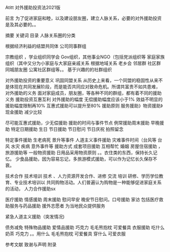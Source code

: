 Atitt 对外援助投资法2021版


前言
为了促进家庭和睦，以及建设朋友圈，建立人脉关系，必要的对外援助投资是及其必要的。。

摘要
关键词
目录
人脉关系圈的分类

根据经济利益的结盟共同体 公司同事群组

宗教组织 ，学业组织同学会
Gov组织，其他事业NGO（包括党派组织等
家庭家族组织（其中又分为小家庭与大家庭亲戚关系
根据地域关系 老乡会 邻居群 社区群 同城朋友圈 公寓社区群组等。。
基于兴趣的的社群组织

对外援助投资的重要意义
巩固同盟关系
从历史上来看，一个同盟的稳固性从来不是体现在共同发展阶段，而是能否共同应对致命危机。所谓共富贵不如共患难，
对外援助的义务
面对家庭成员，朋友圈，等各种不同的群组，都有着不同的援助义务
援助投资互惠互利
对外援助的幅度
无偿援助幅度应该小于1%
效益不明显的援助幅度限制再10%
互惠式援助可以提升至80%
援助原则
服务援助》物资援助》现金援助
减少比较  


尽可能互惠式援助，少无偿援助
援助的时间与事件节点
例常援助周末援助 早晚援助
特定日期援助  生日 节日援助
节日慰问  节日庆祝 拍照留念

特定事件援助 生老病死 景升等事件
人道主义事件援助 灾难事件时间（台风等
台风 水灾  疾病  意外事件等
援助方式
成套项目援助
互相帮忙 婚姻 房屋住宿援助 ，旅游援助等
一般物资援助
 日用品采用物资原则
。。衣住类的东西，保持长久记忆。
少食品援助，因为容易忘记，多旅游模式援助，可以作为记忆长久保存不衰。

技术合作 技术培训 技术
、人力资源开发合作、进修 交流 培训
研修、学历学位教育、专业技术培训以
共同购物活动。人们普遍认为购物是一种能够促进家庭关系的活动，
人力合作援助sx


医疗援助
情感援助 周末援助 慰问早安 晚安节日慰问。口号援助
家访
包括医疗救助服务与药品援助
援外志愿者
为当地民众提供服务

紧急人道主义援助（突发情况)

债务减免
特殊物品援助
爱情品援助 巧克力 毛毛熊抱枕 可爱餐具 衣服援助
吃什么  奶茶 巧克力  。。用什么 毛毛熊抱枕  可爱餐具 
穿什么  可爱衣服
 
参考文献
致谢与声明
附录

